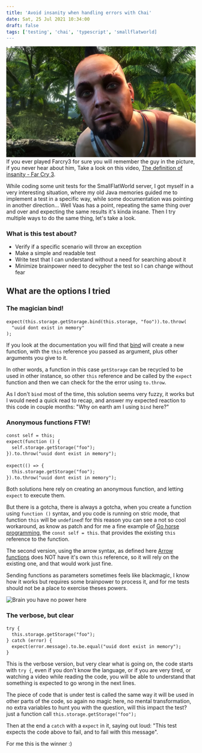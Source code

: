 ```yaml
---
title: 'Avoid insanity when handling errors with Chai'
date: Sat, 25 Jul 2021 10:34:00 
draft: false
tags: ['testing', 'chai', 'typescript', 'smallflatworld]
---
```


![Vaas from Farcry3](/images/2021/insanity.png) 
If you ever played Farcry3 for sure you will remember the guy in the picture, if you never hear about him, Take a look on this video, [The definition of insanity - Far Cry 3](https://www.youtube.com/watch?v=itjmKlYjUak). 

While coding some unit tests for the SmallFlatWorld server, I got myself in a very interesting situation, where my old Java memories guided me to implement a test in a specific way, while some documentation was pointing in another direction... Well Vaas has a point, repeating the same thing over and over and expecting the same results it's kinda insane. Then I try multiple ways to do the same thing, let's take a look.

### What is this test about?

- Verify if a specific scenario will throw an exception
- Make a simple and readable test
- Write test that I can understand without a need for searching about it
- Minimize brainpower need to decypher the test so I can change without fear

## What are the options I tried

### The magician bind!
```
expect(this.storage.getStorage.bind(this.storage, "foo")).to.throw(
  "uuid dont exist in memory"
);
```

If you look at the documentation you will find that [bind](https://developer.mozilla.org/en-US/docs/Web/JavaScript/Reference/Global_objects/Function/bind) will create a new function, with the `this` reference you passed as argument, plus other arguments you give to it.

In other words, a function in this case `getStorage` can be recycled to be used in other instance, so other `this` reference and be called by the `expect` function and then we can check for the the error using `to.throw`.

As I don't `bind` most of the time, this solution seems very fuzzy, it works but I would need a quick read to recap, and answer my expected reaction to this code in couple months: "Why on earth am I using `bind` here?"

### Anonymous functions FTW!

```
const self = this;
expect(function () {
  self.storage.getStorage("foo");
}).to.throw("uuid dont exist in memory");

expect(() => {
  this.storage.getStorage("foo");
}).to.throw("uuid dont exist in memory");
```

Both solutions here rely on creating an anonymous function, and letting `expect` to execute them. 

But there is a gotcha, there is always a gotcha, when you create a function using `function ()` syntax, and you code is running on stric mode, that function `this` will be `undefined`! for this reason you can see a not so cool workaround, as know as patch and for me a fine example of [Go horse programming](https://gist.github.com/banaslee/4147370), the `const self = this`. that provides the existing `this` reference to the function.

The second version, using the arrow syntax, as defined here [Arrow functions](https://developer.mozilla.org/en-US/docs/Web/JavaScript/Reference/Functions/Arrow_functions) does NOT have it's own `this` reference, so it will rely on the existing one, and that would work just fine.

Sending functions as parameters sometimes feels like blackmagic, I know how it works but requires some brainpower to process it, and for me tests should not be a place to exercise theses powers.

![Brain you have no power here](/images/2021/you-have-no-power-here.png) 

### The verbose, but clear
```
try {
  this.storage.getStorage("foo");
} catch (error) {
  expect(error.message).to.be.equal("uuid dont exist in memory");
}
```

This is the verbose version, but very clear what is going on, the code starts with `try {`, even if you don't know the language, or if you are very tired, or watching a video while reading the code, you will be able to understand that something is expected to go wrong in the next lines.

The piece of code that is under test is called the same way it will be used in other parts of the code, so again no magic here, no mental transformation, no extra variables to hunt you with the question, will this impact the test? just a function call `this.storage.getStorage("foo");`

Then at the end a `catch` with a `expect` in it, saying out loud: "This test expects the code above to fail, and to fail with this message".

For me this is the winner :)



